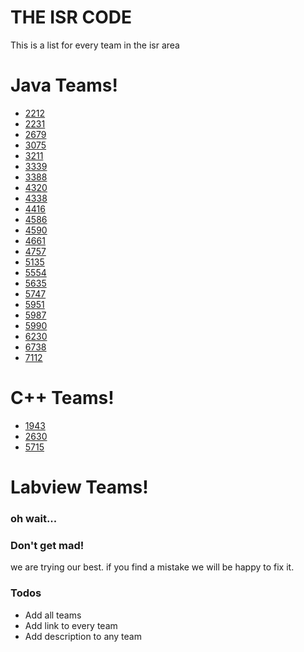 # THE ISR CODE 

This is a list for every team in the isr area


# Java Teams!

  * [2212](http://example.com)
  * [2231](http://example.com)
  * [2679](http://example.com)
  * [3075](http://example.com)
  * [3211](http://example.com)
  * [3339](http://example.com)
  * [3388](http://example.com)
  * [4320](http://example.com)
  * [4338](http://example.com)
  * [4416](http://example.com)
  * [4586](http://example.com)
  * [4590](http://example.com)
  * [4661](http://example.com)
  * [4757](http://example.com)
  * [5135](http://example.com)
  * [5554](http://example.com)
  * [5635](http://example.com)
  * [5747](http://example.com)
  * [5951](http://example.com)
  * [5987](http://example.com)
  * [5990](http://example.com)
  * [6230](http://example.com)
  * [6738](http://example.com)
  * [7112](http://example.com)

# C++ Teams!
  * [1943](http://example.com)
  * [2630](http://example.com)
  * [5715](http://example.com)


# Labview Teams!
### oh wait...

### Don't get mad!
we are trying our best. if you find a mistake we will be happy to fix it.

### Todos

 - Add all teams
 - Add link to every team
 - Add description to any team




